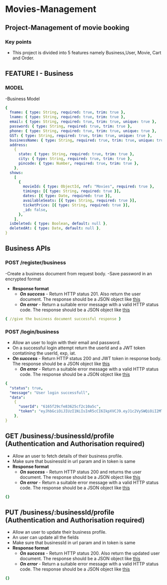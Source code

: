# Movies-Management

## Project-Management of movie booking

### Key points

- This project is divided into 5 features namely Business,User, Movie, Cart and Order.

## FEATURE I - Business

### MODEL

-Business Model

```yaml
{
  fname: { type: String, required: true, trim: true },
  lname: { type: String, required: true, trim: true },
  email: { type: String, required: true, trim: true, unique: true },
  password: { type: String, required: true, trim: true },
  phone: { type: String, required: true, trim: true, unique: true },
  GST: { type: String, required: true, trim: true, unique: true },
  businessName: { type: String, required: true, trim: true, unique: true },
  address:
    {
      state: { type: String, required: true, trim: true },
      city: { type: String, required: true, trim: true },
      pincode: { type: Number, required: true, trim: true },
    },
  shows:
    [
      {
        movieId: { type: ObjectId, ref: "Movies", required: true },
        timings: [{ type: String, required: true }],
        dates: [{ type: Date, required: true }],
        availableSeats: [{ type: String, required: true }],
        ticketPrice: [{ type: String, required: true }],
        _id: false,
      },
    ],
  isDeleted: { type: Boolean, default: null },
  deletedAt: { type: Date, default: null },
}
```

## Business APIs

### POST /register/business

-Create a business document from request body.
-Save password in an encrypted format

- **Response format**
  - _**On success**_ - Return HTTP status 201. Also return the user document. The response should be a JSON object like [this](#successful-response-structure)
  - _**On error**_ - Return a suitable error message with a valid HTTP status code. The response should be a JSON object like [this](#error-response-structure)

```yaml
{ //give the business document successful response }
```

### POST /login/business

- Allow an user to login with their email and password.
- On a successful login attempt return the userId and a JWT token contatining the userId, exp, iat.
- _**On success**_ - Return HTTP status 200 and JWT token in response body. The response should be a JSON object like [this](#successful-response-structure)
  - _**On error**_ - Return a suitable error message with a valid HTTP status code. The response should be a JSON object like [this](#error-response-structure)

```yaml
{
  "status": true,
  "message": "User login successfull",
  "data":
    {
      "userId": "6165f29cfe83625cf2c10a5c",
      "token": "eyJhbGciOiJIUzI1NiIsInR5cCI6IkpXVCJ9.eyJ1c2VySWQiOiI2MTYyODc2YWJkY2I3MGFmZWVhZjljZjUiLCJpYXQiOjE2MzM4NDczNzYsImV4cCI6MTYzMzg4MzM3Nn0.PgcBPLLg4J01Hyin-zR6BCk7JHBY-RpuWMG_oIK7aV8",
    },
}
```

## GET /business/:businessId/profile (Authentication and Authorisation required)

- Allow an user to fetch details of their business profile.
- Make sure that businessId in url param and in token is same
- **Response format**
  - _**On success**_ - Return HTTP status 200 and returns the user document. The response should be a JSON object like [this](#successful-response-structure)
  - _**On error**_ - Return a suitable error message with a valid HTTP status code. The response should be a JSON object like [this](#error-response-structure)

```yaml
{}
```

## PUT /business/:businessId/profile (Authentication and Authorisation required)

- Allow an user to update their business profile.
- An user can update all the fields
- Make sure that businessId in url param and in token is same
- **Response format**
  - _**On success**_ - Return HTTP status 200. Also return the updated user document. The response should be a JSON object like [this](#successful-response-structure)
  - _**On error**_ - Return a suitable error message with a valid HTTP status code. The response should be a JSON object like [this](#error-response-structure)

```yaml
{}
```
